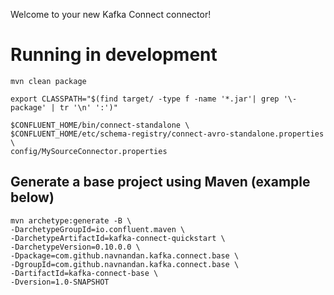 Welcome to your new Kafka Connect connector!

# Running in development

```
mvn clean package

export CLASSPATH="$(find target/ -type f -name '*.jar'| grep '\-package' | tr '\n' ':')"

$CONFLUENT_HOME/bin/connect-standalone \
$CONFLUENT_HOME/etc/schema-registry/connect-avro-standalone.properties \
config/MySourceConnector.properties
```


## Generate a base project using Maven (example below)

```
mvn archetype:generate -B \
-DarchetypeGroupId=io.confluent.maven \
-DarchetypeArtifactId=kafka-connect-quickstart \
-DarchetypeVersion=0.10.0.0 \
-Dpackage=com.github.navnandan.kafka.connect.base \
-DgroupId=com.github.navnandan.kafka.connect.base \
-DartifactId=kafka-connect-base \
-Dversion=1.0-SNAPSHOT
```
